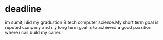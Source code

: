 # deadline
im sumit,i did my graduation B.tech computer science.My short term goal is reputed company and my long term goal is to achieved a good possition where i can build my carrer.!
